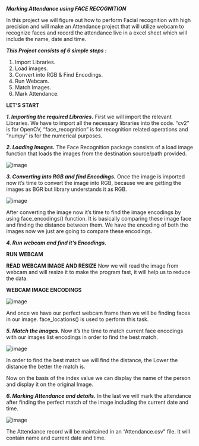 **_**Marking Attendance using FACE RECOGNITION**_**


In this project we will figure out how to perform Facial recognition with high precision and will make an Attendance project that will utilize webcam to recognize faces and record the attendance live in a excel sheet which will include the name, date and time.


**_This Project consists of 6 simple steps :_**
1. Import Libraries.
2. Load images.
3. Convert into RGB & Find Encodings.
4. Run Webcam.
5. Match Images.
6. Mark Attendance.


**LET’S START**


**_1. Importing the required Libraries._**
First we will import the relevant Libraries. We have to import all the necessary libraries into the code. “cv2” is for OpenCV, “face_recognition” is for recognition related operations and “numpy” is for the numerical purposes.


**_2. Loading Images._**
The Face Recognition package consists of a load image function that loads the images from the destination source/path provided.


![image](https://user-images.githubusercontent.com/74240933/113142245-4b168600-9248-11eb-9f67-332e0e3e4f23.png)


**_3. Converting into RGB and find Encodings._**
Once the image is imported now it’s time to convert the image into RGB, because we are getting the images as BGR but library understands it as RGB.


![image](https://user-images.githubusercontent.com/74240933/113142326-5ff31980-9248-11eb-9ccb-c3976a0c7c84.png)


After converting the image now it’s time to find the image encodings by using face_encodings() function. It is basically comparing these image face and finding the distance between them. We have the encoding of both the images now we just are going to compare these encodings.


**_4. Run webcam and find it’s Encodings._**

**RUN WEBCAM**


**READ WEBCAM IMAGE AND RESIZE**
Now we will read the image from webcam and will resize it to make the program fast, it will help us to reduce the data.


**WEBCAM IMAGE ENCODINGS**


![image](https://user-images.githubusercontent.com/74240933/113142037-11de1600-9248-11eb-80cf-d5aee5d7206e.png)


And once we have our perfect webcam frame then we will be finding faces in our image. face_locations() is used to perform this task.


**_5. Match the images._**
Now it’s the time to match current face encodings with our images list encodings in order to find the best match.

![image](https://user-images.githubusercontent.com/74240933/113142067-1dc9d800-9248-11eb-8c83-d47458f5a804.png)

In order to find the best match we will find the distance, the Lower the distance the better the match is.

Now on the basis of the index value we can display the name of the person and display it on the original Image.


**_6. Marking Attendance and details._**
In the last we will mark the attendance after finding the perfect match of the image including the current date and time.

![image](https://user-images.githubusercontent.com/74240933/113142419-7bf6bb00-9248-11eb-9e3d-09bcbcf19ce2.png)

The Attendance record will be maintained in an “Attendance.csv” file. It will contain name and current date and time.
